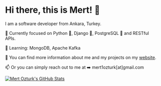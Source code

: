 # Hi there, this is Mert! 👋

I am a software developer from Ankara, Turkey.

🔭 Currently focused on Python 🐍, Django 🦄, PostgreSQL 🐘 and RESTful APIs.

🌱 Learning: MongoDB, Apache Kafka

💬 You can find more information about me and my projects on my [website](https://www.mertozturk.org/).

📫 Or you can simply reach out to me at ➡️ mert1ozturk[at]gmail.com


<!--
**mrmertozturk/mrmertozturk** is a ✨ _special_ ✨ repository because its `README.md` (this file) appears on your GitHub profile.

Here are some ideas to get you started:

- 🔭 I’m currently working on ...
- 🌱 I’m currently learning ...
- 👯 I’m looking to collaborate on ...
- 🤔 I’m looking for help with ...
- 💬 Ask me about ...
- 📫 How to reach me: ...
- 😄 Pronouns: ...
- ⚡ Fun fact: ...
-->

  [![Mert Ozturk's GitHub Stats](https://github-readme-stats.vercel.app/api&username=mrmertozturk&count_private=true&show_icons=true&hide=issues,contribs&include_all_commits=true)](https://github.com/anuraghazra/github-readme-stats)
